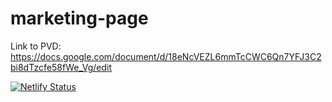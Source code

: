 # marketing-page

Link to PVD: https://docs.google.com/document/d/18eNcVEZL6mmTcCWC6Qn7YFJ3C2bi8dTzcfe58fWe_Vg/edit

[![Netlify Status](https://api.netlify.com/api/v1/badges/052c0069-b3a4-481c-9d91-05211ca1d25c/deploy-status)](https://app.netlify.com/sites/marketing-page/deploys)